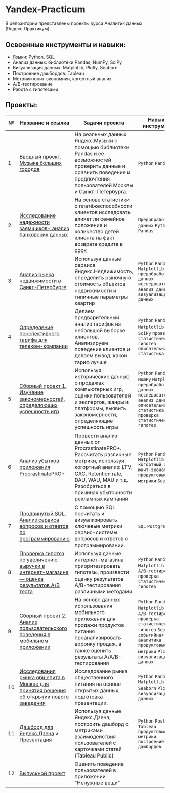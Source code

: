 # Yandex-Practicum
В репозитории представлены проекты курса Аналитик данных (Яндекс.Практикум).
## Освоенные инструменты и навыки:
- Языки: Python, SQL
- Анализ данных: библиотеки Pandas, NumPy, SciPy
- Визуализация данных: Matplotlib, Plotly, Seaborn
- Построение дашбордов: Tableau
- Метрики юнит-экономики, когортный анализ
- А/В-тестирование
- Работа с гипотезами
## Проекты:
| №| Название и ссылка | Задачи проекта                                                   | Навыки и инструменты           |  
|-----------|-------------------|------------------------------------------------------------------|-----------------------------------|
|1              |[Вводный проект. Музыка больших городов](yandex_music.ipynb)|На реальных данных Яндекс.Музыки c помощью библиотеки Pandas и её возможностей проверить данные и сравнить поведение и предпочтения пользователей Москвы и Санкт-Петербурга.|`Python` `Pandas`|
|2              |[Исследование надежности заемщиков- анализ банковских данных](analysis_of_bank_data/)|На основе статистики о платёжеспособности клиентов исследовать влияет ли семейное положение и количество детей клиента на факт возврата кредита в срок|`Предобработка данных` `Python` `Pandas`|
|3              |[Анализ рынка недвижимости в Санкт-Петербурге](real_estate_market/)|Используя данные сервиса Яндекс.Недвижимость, определить рыночную стоимость объектов недвижимости и типичные параметры квартир|`Python` `Pandas` `Matplotlib` `предобработка данных` `исследовательский анализ данных` `визуализация данных`|
|4              |[Определение перспективного тарифа для телеком-компании](cell_phone_plan/)|Делаем предварительный анализ тарифов на небольшой выборке клиентов. Анализируем поведение клиентов и делаем вывод, какой тариф лучше| `Python` `Pandas` `Matplotlib` `NumPy` `SciPy` `проверка статистических гипотез` `описательная статистика`|
|5              |[Сборный проект 1. Изучение закономерностей, определяющих успешность игр](games/)|Используя исторические данные о продажах компьютерных игр, оценки пользователей и экспертов, жанры и платформы, выявить закономерности, определяющие успешность игры |`Python` `Pandas` `NumPy` `Matplotlib` `предобработка данных` `исследовательский анализ данных` `описательная статистика` `проверка статистических гипотез`|
|6              |[Анализ убытков приложения ProcrastinatePRO+](loss_analysis/)|Провести анализ данных от ProcrastinatePRO+. Рассчитать различные метрики, используя когортный анализ: LTV, CAC, Retention rate, DAU, WAU, MAU и т.д. Разобраться в причинах убыточности рекламных кампаний|`Python` `Pandas` `Matplotlib` `когортный анализ` `юнит-экономика` `продуктовые метрики` `Seaborn`|
|7              |[Продвинутый SQL. Анализ сервиса вопросов и ответов по программированию](sql_advanced/)|С помощью SQL посчитать и визуализировать ключевые метрики сервис-системы вопросов и ответов о программировании.|`SQL` `PostgreSQL`|
|8              |[Проверка гипотез по увеличению выручки в интернет-магазине — оценка результатов A/B теста](hypothesis_ab/)|Используя данные интернет-магазина приоритезировать гипотезы, произвести оценку результатов A/B-тестирования различными методами|`Python` `Pandas` `Matplotlib` `SciPy` `A/B-тестирование` `проверка статистических гипотез`|
|9            |Сборный проект 2. [Анализ пользовательского поведения в мобильном приложении](user_behavior/)|На основе данных использования мобильного приложения для продажи продуктов питания проанализировать воронку продаж, а также оценить результаты A/A/B-тестирования|`Python` `Pandas` `Matplotlib` `SciPy` `A/B-тестирование` `проверка статистических гипотез` `Seaborn` `событийная аналитика` `продуктовые метрики` `Plotly` `визуализация данных`|
|10             |[Исследования рынка общепита в Москве для принятия решения об открытии нового заведения](catering_market)|Исследование рынка общественного питания на основе открытых данных, подготовка презентации.|`Python` `Pandas` `Matplotlib` `Seaborn` `Plotly` `визуализация данных`|
|11             |[Дашборд для Яндекс.Дзена](https://public.tableau.com/app/profile/oxana3540/viz/dashboard_YZen_ovk/Dashboard_YaZen) и [Презентация](https://disk.yandex.ru/i/pr1-iJXmgZGNaA)|Используя данные Яндекс.Дзена, построить дашборд с метриками взаимодействия пользователей с карточками статей (Tableau Public)|`Python` `PostgreSQL` `Tableau` `продуктовые метрики` `построение дашбордов`|
|12            |[Выпускной проект](graduation_project/)|Оценить поведение пользователей в приложении "Ненужные вещи"
